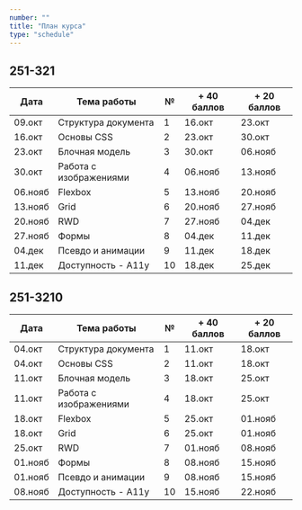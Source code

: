 ```yaml
---
number: ""
title: "План курса"
type: "schedule"
---
```


## 251-321

| Дата    | Тема работы            | №  | + 40 баллов | + 20 баллов |
|---------|------------------------|----|-------------|-------------|
| 09.окт  | Структура документа    | 1  | 16.окт      | 23.окт      |
| 16.окт  | Основы CSS             | 2  | 23.окт      | 30.окт      |
| 23.окт  | Блочная модель         | 3  | 30.окт      | 06.нояб     |
| 30.окт  | Работа с изображениями | 4  | 06.нояб     | 13.нояб     |
| 06.нояб | Flexbox                | 5  | 13.нояб     | 20.нояб     |
| 13.нояб | Grid                   | 6  | 20.нояб     | 27.нояб     |
| 20.нояб | RWD                    | 7  | 27.нояб     | 04.дек      |
| 27.нояб | Формы                  | 8  | 04.дек      | 11.дек      |
| 04.дек  | Псевдо и анимации      | 9  | 11.дек      | 18.дек      |
| 11.дек  | Доступность - A11y     | 10 | 18.дек      | 25.дек      |

## 251-3210

| Дата    | Тема работы            | №  | + 40 баллов | + 20 баллов |
|---------|------------------------|----|-------------|-------------|
| 04.окт  | Структура документа    | 1  | 11.окт      | 18.окт      |
| 04.окт  | Основы CSS             | 2  | 11.окт      | 18.окт      |
| 11.окт  | Блочная модель         | 3  | 18.окт      | 25.окт      |
| 11.окт  | Работа с изображениями | 4  | 18.окт      | 25.окт      |
| 18.окт  | Flexbox                | 5  | 25.окт      | 01.нояб     |
| 18.окт  | Grid                   | 6  | 25.окт      | 01.нояб     |
| 25.окт  | RWD                    | 7  | 01.нояб     | 08.нояб     |
| 01.нояб | Формы                  | 8  | 08.нояб     | 15.нояб     |
| 01.нояб | Псевдо и анимации      | 9  | 08.нояб     | 15.нояб     |
| 08.нояб | Доступность - A11y     | 10 | 15.нояб     | 22.нояб     |
